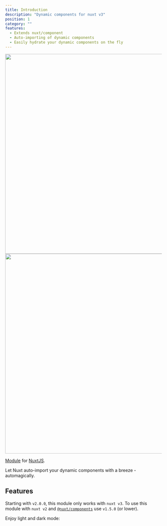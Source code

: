 ```yaml
---
title: Introduction
description: "Dynamic components for nuxt v3"
position: 1
category: ""
features:
  - Extends nuxt/component
  - Auto-importing of dynamic components
  - Easily hydrate your dynamic components on the fly
---
```


<img src="/preview.png" class="light-img" width="1280" height="640" alt=""/>
<img src="/preview-dark.png" class="dark-img" width="1280" height="640" alt=""/>

[Module]() for [NuxtJS](https://nuxtjs.org).

<alert type="success">
Let Nuxt auto-import your dynamic components with a breeze - automagically.
</alert>

## Features

<list :items="features"></list>

<alert type="info">
Starting with <code>v2.0.0</code>, this module only works with <code>nuxt v3</code>. To use this module with <code>nuxt v2</code> and <a href="https://www.npmjs.com/package/@nuxt/components"><code>@nuxt/components</code></a> use <code>v1.5.0</code> (or lower).
</alert>

<p class="flex items-center">Enjoy light and dark mode:&nbsp;<app-color-switcher class="inline-flex ml-2"></app-color-switcher></p>
